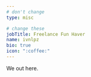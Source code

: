 ```yaml
---
# don't change
type: misc

# change these
jobTitle: Freelance Fun Haver
name: ivnlpz
bio: true
icon: ":coffee:"
---
```


We out here.
